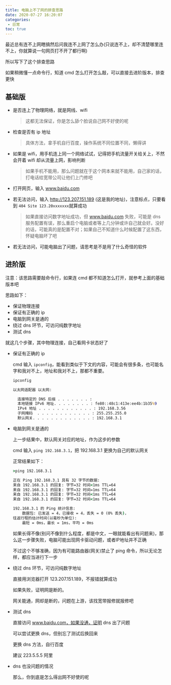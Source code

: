 ```yaml
---
title: 电脑上不了网的排查思路
date: 2020-07-27 16:20:07
categories:
 - 日常
toc: true
---
```


最近总有连不上网瞎搞然后问我连不上网了怎么办(只说连不上，却不清楚哪里连不上，你就算说一句网页打不开了都行啊)

所以写下了这个排查思路

如果稍微懂一点命令行，知道 cmd 怎么打开怎么敲，可以直接去进阶版本，排查更快

## 基础版

- 是否连上了物理网络，就是网线、wifi
  > 这都无法保证，你是怎么舔个脸说自己网不好使的呢

- 检查是否有 ip 地址
  > 具体方法，拿手机自行百度，操作系统不同位置不同，懒得讲

- 如果是 wifi，用手机连上同一个网络试试，记得把手机流量开关给关上，不然会开着 wifi 却从流量上网，影响判断
  > 如果手机不能用，那么问题就在于这个网本来就不能用，自己家的话，打电话给宽带公司让他们上门修吧

- 打开网页，输入 www.baidu.com

- 若无法访问，输入 http://123.207.151.189 (这是我的地址)，注意标点，只要看到 `404 Site 123.20xxxxxxx`就算成功
  > 如果直接访问数字地址成功，但 www.baidu.com 失败，可能是 dns 服务配置有误，那么重启个电脑或者等上几分钟或许自己就会好。没好的话，可能真的是配置不对；如果自己不知道什么时候配置了这东西，怀疑电脑坏了吧

- 若无法访问，可能电脑出了问题，请思考是不是用了什么奇怪的软件

## 进阶版

注意：该思路需要敲命令行，如果连 cmd 都不知道怎么打开，就参考上面的基础版本吧

思路如下：
 - 保证物理连接
 - 保证有正确的 ip
 - 电脑到网关是通的
 - 绕过 dns 环节，可访问纯数字地址
 - 测试 dns

就这几个步骤，其中物理连接，自己看网卡状态好了

- 保证有正确的 ip

  cmd 输入 `ipconfig`，能看到类似于下文的内容，可能会有很多条，也可能名字和我对不上，地址和我对不上，那都不重要。

  ```bat
  ipconfig

  以太网适配器 以太网:

    连接特定的 DNS 后缀 . . . . . . . :
    本地链接 IPv6 地址. . . . . . . . : fe80::48c1:413e:ee4b:1b35%9
    IPv4 地址 . . . . . . . . . . . . : 192.168.3.56
    子网掩码  . . . . . . . . . . . . : 255.255.255.0
    默认网关. . . . . . . . . . . . . : 192.168.3.1
  ```

- 电脑到网关是通的

  上一步结果中，默认网关对应的地址，作为这步的参数

  cmd 输入 `ping 192.168.3.1`，把 192.168.3.1 更换为自己的默认网关

  正常结果如下：
  ```bat
  >ping 192.168.3.1

  正在 Ping 192.168.3.1 具有 32 字节的数据:
  来自 192.168.3.1 的回复: 字节=32 时间<1ms TTL=64
  来自 192.168.3.1 的回复: 字节=32 时间=1ms TTL=64
  来自 192.168.3.1 的回复: 字节=32 时间<1ms TTL=64
  来自 192.168.3.1 的回复: 字节=32 时间<1ms TTL=64

  192.168.3.1 的 Ping 统计信息:
      数据包: 已发送 = 4，已接收 = 4，丢失 = 0 (0% 丢失)，
  往返行程的估计时间(以毫秒为单位):
      最短 = 0ms，最长 = 1ms，平均 = 0ms
  ```

  如果长得不像(别问不像到什么程度，都是中文，一眼就能看出有问题来)，那么这一步骤失败，电脑可能出现网卡驱动问题，或者IP地址并不正确

  不过这个不够准确，因为有可能路由器(网关)禁止了 ping 命令，所以无论怎样，都应当进行下一步

- 绕过 dns 环节，可访问纯数字地址

  直接用浏览器打开 123.207.151.189，不报错就算成功

  如果失败，证明网是断的。

  网关能通，网却是断的，问题在上游，该找宽带报修就报修吧

- 测试 dns

  直接访问 www.baidu.com，如果没通，证明 dns 出了问题

  可以尝试更换 dns，但别忘了测试后换回来

  更换 dns 方法，自行百度

  建议 223.5.5.5 阿里

- dns 也没问题的情况

  那么，你到底是怎么得出网不好使的呢

